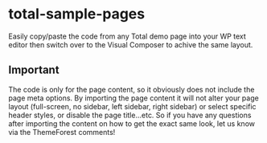 # total-sample-pages

Easily copy/paste the code from any Total demo page into your WP text editor then switch over to the Visual Composer to achive the same layout.

## Important

The code is only for the page content, so it obviously does not include the page meta options. By importing the page content it will not alter your page layout (full-screen, no sidebar, left sidebar, right sidebar) or select specific header styles, or disable the page title...etc. So if you have any questions after importing the content on how to get the exact same look, let us know via the ThemeForest comments!
